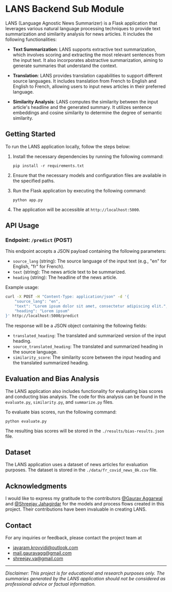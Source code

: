 # LANS Backend Sub Module

LANS (Language Agnostic News Summarizer) is a Flask application that leverages various natural language processing techniques to provide text summarization and similarity analysis for news articles. It includes the following functionalities:

- **Text Summarization**: LANS supports extractive text summarization, which involves scoring and extracting the most relevant sentences from the input text. It also incorporates abstractive summarization, aiming to generate summaries that understand the context.

- **Translation**: LANS provides translation capabilities to support different source languages. It includes translation from French to English and English to French, allowing users to input news articles in their preferred language.

- **Similarity Analysis**: LANS computes the similarity between the input article's headline and the generated summary. It utilizes sentence embeddings and cosine similarity to determine the degree of semantic similarity.

## Getting Started

To run the LANS application locally, follow the steps below:

1. Install the necessary dependencies by running the following command:
   ```
   pip install -r requirements.txt
   ```

2. Ensure that the necessary models and configuration files are available in the specified paths.

3. Run the Flask application by executing the following command:
   ```
   python app.py
   ```

4. The application will be accessible at `http://localhost:5000`.

## API Usage

### Endpoint: `/predict` (POST)

This endpoint accepts a JSON payload containing the following parameters:

- `source_lang` (string): The source language of the input text (e.g., "en" for English, "fr" for French).
- `text` (string): The news article text to be summarized.
- `heading` (string): The headline of the news article.

Example usage:

```bash
curl -X POST -H "Content-Type: application/json" -d '{
    "source_lang": "en",
    "text": "Lorem ipsum dolor sit amet, consectetur adipiscing elit.",
    "heading": "Lorem ipsum"
}' http://localhost:5000/predict
```

The response will be a JSON object containing the following fields:

- `translated_heading`: The translated and summarized version of the input heading.
- `source_translated_heading`: The translated and summarized heading in the source language.
- `similarity_score`: The similarity score between the input heading and the translated summarized heading.

## Evaluation and Bias Analysis

The LANS application also includes functionality for evaluating bias scores and conducting bias analysis. The code for this analysis can be found in the `evaluate.py`, `similarity.py`, and `summarize.py` files.

To evaluate bias scores, run the following command:
```
python evaluate.py
```

The resulting bias scores will be stored in the `./results/bias-results.json` file.

## Dataset

The LANS application uses a dataset of news articles for evaluation purposes. The dataset is stored in the `./data/fr_covid_news_8k.csv` file. 

## Acknowledgments

I would like to express my gratitude to the contributors [@Gaurav Aggarwal](https://github.com/gaurav-aggarwall) and [@Shreejay Jahagirdar](https://github.com/shreejay23) for the models and process flows created in this project. Their contributions have been invaluable in creating LANS.

## Contact

For any inquiries or feedback, please contact the project team at
- jayaram.krovvidi@outlook.com
- mail.gauravagg@gmail.com
- shreejay.va@gmail.com

---

*Disclaimer: This project is for educational and research purposes only. The summaries generated by the LANS application should not be considered as professional advice or factual information.*